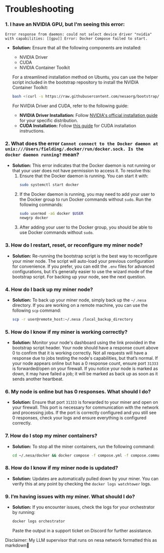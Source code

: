 # Troubleshooting

### 1. I have an NVIDIA GPU, but I'm seeing this error:
`Error response from daemon: could not select device driver "nvidia" with capabilities: [[gpu]] Error: Docker Compose failed to start.`

- **Solution:** Ensure that all the following components are installed:
  - NVIDIA Driver
  - CUDA
  - NVIDIA Container Toolkit

  For a streamlined installation method on Ubuntu, you can use the helper script included in the bootstrap repository to install the NVIDIA Container Toolkit:
  ```bash
  bash <(curl -s https://raw.githubusercontent.com/nesaorg/bootstrap/master/helpers/install_nvidia_container_toolkit.sh)
  ```
  For NVIDIA Driver and CUDA, refer to the following guide:
  - **NVIDIA Driver Installation:** Follow [NVIDIA's official installation guide](https://docs.nvidia.com/cuda/cuda-installation-guide-linux/index.html) for your specific distribution.
  - **CUDA Installation:** Follow [this guide](https://developer.nvidia.com/cuda-downloads) for CUDA installation instructions.

### 2. What does the error `Cannot connect to the Docker daemon at unix:///Users/fielding/.docker/run/docker.sock. Is the docker daemon running?` mean?
- **Solution:** This error indicates that the Docker daemon is not running or that your user does not have permission to access it. To resolve this:
  1. Ensure that the Docker daemon is running. You can start it with:
     ```bash
     sudo systemctl start docker
     ```
  2. If the Docker daemon is running, you may need to add your user to the Docker group to run Docker commands without `sudo`. Run the following commands:
     ```bash
     sudo usermod -aG docker $USER
     newgrp docker
     ```
  3. After adding your user to the Docker group, you should be able to use Docker commands without `sudo`.

### 3. How do I restart, reset, or reconfigure my miner node?
- **Solution:** Re-running the bootstrap script is the best way to reconfigure your miner node. The script will auto-load your previous configuration for convenience. If you prefer, you can edit the `.env` files for advanced configurations, but it’s generally easier to use the wizard mode of the bootstrap script. For backing up your node, see the next question.

### 4. How do I back up my miner node?
- **Solution:** To back up your miner node, simply back up the `~/.nesa` directory. If you are working on a remote machine, you can use the following `scp` command:
  ```bash
  scp -r user@remote_host:~/.nesa /local_backup_directory
  ```

### 5. How do I know if my miner is working correctly?
- **Solution:** Monitor your node's dashboard using the link provided in the bootstrap script header. Your node should have a response count above 0 to confirm that it is working correctly. Not all requests will have a response due to jobs testing the node's capabilities, but that’s normal. If your node appears online but has a 0 response count, ensure port `31333` is forwarded/open on your firewall. If you notice your node is marked as down, it may have failed a job; it will be marked as back up as soon as it sends another heartbeat.

### 6. My node is online but has 0 responses. What should I do?
- **Solution:** Ensure that port `31333` is forwarded to your miner and open on your firewall. This port is necessary for communication with the network and processing jobs. If the port is correctly configured and you still see 0 responses, check your logs and ensure everything is configured correctly.

### 7. How do I stop my miner containers?
- **Solution:** To stop all the miner containers, run the following command:
  ```bash
  cd ~/.nesa/docker && docker compose -f compose.yml -f compose.community.yml down
  ```

### 8. How do I know if my miner node is updated?
- **Solution:** Updates are automatically pulled down by your miner. You can verify this at any point by checking the `docker logs watchtower` logs.

### 9. I’m having issues with my miner. What should I do?
- **Solution:** If you encounter issues, check the logs for your orchestrator by running:
  ```bash
  docker logs orchestrator
  ```
  Paste the output in a support ticket on Discord for further assistance.


Disclaimer: My LLM supervisor that runs on nesa network formatted this as markdown🤞
